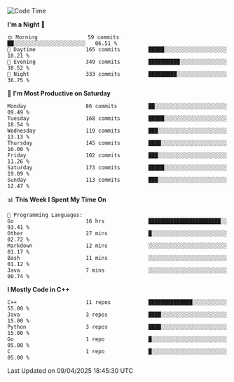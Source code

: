 <!--START_SECTION:waka-->
![Code Time](http://img.shields.io/badge/Code%20Time-347%20hrs%2011%20mins-blue)

**I'm a Night 🦉** 

```text
🌞 Morning                59 commits          ██░░░░░░░░░░░░░░░░░░░░░░░   06.51 % 
🌆 Daytime                165 commits         █████░░░░░░░░░░░░░░░░░░░░   18.21 % 
🌃 Evening                349 commits         ██████████░░░░░░░░░░░░░░░   38.52 % 
🌙 Night                  333 commits         █████████░░░░░░░░░░░░░░░░   36.75 % 
```
📅 **I'm Most Productive on Saturday** 

```text
Monday                   86 commits          ██░░░░░░░░░░░░░░░░░░░░░░░   09.49 % 
Tuesday                  168 commits         █████░░░░░░░░░░░░░░░░░░░░   18.54 % 
Wednesday                119 commits         ███░░░░░░░░░░░░░░░░░░░░░░   13.13 % 
Thursday                 145 commits         ████░░░░░░░░░░░░░░░░░░░░░   16.00 % 
Friday                   102 commits         ███░░░░░░░░░░░░░░░░░░░░░░   11.26 % 
Saturday                 173 commits         █████░░░░░░░░░░░░░░░░░░░░   19.09 % 
Sunday                   113 commits         ███░░░░░░░░░░░░░░░░░░░░░░   12.47 % 
```


📊 **This Week I Spent My Time On** 

```text
💬 Programming Languages: 
Go                       16 hrs              ███████████████████████░░   93.41 % 
Other                    27 mins             █░░░░░░░░░░░░░░░░░░░░░░░░   02.72 % 
Markdown                 12 mins             ░░░░░░░░░░░░░░░░░░░░░░░░░   01.17 % 
Bash                     11 mins             ░░░░░░░░░░░░░░░░░░░░░░░░░   01.12 % 
Java                     7 mins              ░░░░░░░░░░░░░░░░░░░░░░░░░   00.74 % 
```

**I Mostly Code in C++** 

```text
C++                      11 repos            ██████████████░░░░░░░░░░░   55.00 % 
Java                     3 repos             ████░░░░░░░░░░░░░░░░░░░░░   15.00 % 
Python                   3 repos             ████░░░░░░░░░░░░░░░░░░░░░   15.00 % 
Go                       1 repo              █░░░░░░░░░░░░░░░░░░░░░░░░   05.00 % 
C                        1 repo              █░░░░░░░░░░░░░░░░░░░░░░░░   05.00 % 
```




 Last Updated on 09/04/2025 18:45:30 UTC
<!--END_SECTION:waka-->
